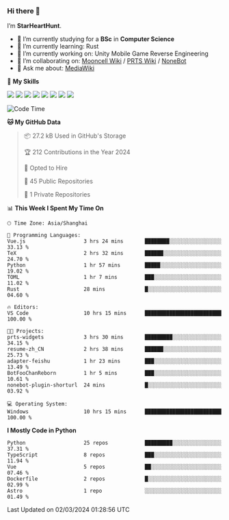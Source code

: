 ### Hi there 👋

I’m **StarHeartHunt**.

- 🏫 I’m currently studying for a **BSc** in **Computer Science**
- 🌱 I’m currently learning: Rust
- 🔭 I’m currently working on: Unity Mobile Game Reverse Engineering
- 👯 I’m collaborating on: [Mooncell Wiki](https://fgo.wiki/) / [PRTS Wiki](http://prts.wiki/) / [NoneBot](https://github.com/nonebot)
- 💬 Ask me about: [MediaWiki](https://www.mediawiki.org)

🌟 **My Skills**

![](https://img.shields.io/badge/-Python-3e74a2?style=flat-square&logo=Python&logoColor=fff)
![](https://img.shields.io/badge/-Node.js-339933?style=flat-square&logo=node.js&logoColor=fff)
![](https://img.shields.io/badge/-Vue-4fc08d?style=flat-square&logo=vue.js&logoColor=fff)
![](https://img.shields.io/badge/-React-2d98ce?style=flat-square&logo=React&logoColor=fff)
![](https://img.shields.io/badge/-TypeScript-3178C6?style=flat-square&logo=TypeScript&logoColor=fff)
![](https://img.shields.io/badge/-Docker-2496ED?style=flat-square&logo=Docker&logoColor=fff)
![](https://img.shields.io/badge/-Linux-000000?style=flat-square&logo=Linux&logoColor=fff)
![](https://img.shields.io/badge/-Dotnet-512bd4?style=flat-square&logo=.net&logoColor=fff)

<!--START_SECTION:waka-->
![Code Time](http://img.shields.io/badge/Code%20Time-905%20hrs%2052%20mins-blue)

**🐱 My GitHub Data** 

> 📦 27.2 kB Used in GitHub's Storage 
 > 
> 🏆 212 Contributions in the Year 2024
 > 
> 💼 Opted to Hire
 > 
> 📜 45 Public Repositories 
 > 
> 🔑 1 Private Repositories 
 > 
📊 **This Week I Spent My Time On** 

```text
🕑︎ Time Zone: Asia/Shanghai

💬 Programming Languages: 
Vue.js                   3 hrs 24 mins       ████████░░░░░░░░░░░░░░░░░   33.13 % 
TeX                      2 hrs 32 mins       ██████░░░░░░░░░░░░░░░░░░░   24.70 % 
Python                   1 hr 57 mins        █████░░░░░░░░░░░░░░░░░░░░   19.02 % 
TOML                     1 hr 7 mins         ███░░░░░░░░░░░░░░░░░░░░░░   11.02 % 
Rust                     28 mins             █░░░░░░░░░░░░░░░░░░░░░░░░   04.60 % 

🔥 Editors: 
VS Code                  10 hrs 15 mins      █████████████████████████   100.00 % 

🐱‍💻 Projects: 
prts-widgets             3 hrs 30 mins       █████████░░░░░░░░░░░░░░░░   34.15 % 
resume-zh_CN             2 hrs 38 mins       ██████░░░░░░░░░░░░░░░░░░░   25.73 % 
adapter-feishu           1 hr 23 mins        ███░░░░░░░░░░░░░░░░░░░░░░   13.49 % 
BotFooChanReborn         1 hr 5 mins         ███░░░░░░░░░░░░░░░░░░░░░░   10.61 % 
nonebot-plugin-shorturl  24 mins             █░░░░░░░░░░░░░░░░░░░░░░░░   03.92 % 

💻 Operating System: 
Windows                  10 hrs 15 mins      █████████████████████████   100.00 % 
```

**I Mostly Code in Python** 

```text
Python                   25 repos            █████████░░░░░░░░░░░░░░░░   37.31 % 
TypeScript               8 repos             ███░░░░░░░░░░░░░░░░░░░░░░   11.94 % 
Vue                      5 repos             ██░░░░░░░░░░░░░░░░░░░░░░░   07.46 % 
Dockerfile               2 repos             █░░░░░░░░░░░░░░░░░░░░░░░░   02.99 % 
Astro                    1 repo              ░░░░░░░░░░░░░░░░░░░░░░░░░   01.49 % 
```




 Last Updated on 02/03/2024 01:28:56 UTC
<!--END_SECTION:waka-->

